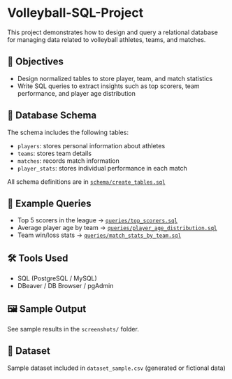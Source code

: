 # Volleyball-SQL-Project

This project demonstrates how to design and query a relational database for managing data related to volleyball athletes, teams, and matches.

## 🎯 Objectives

- Design normalized tables to store player, team, and match statistics
- Write SQL queries to extract insights such as top scorers, team performance, and player age distribution

## 🧱 Database Schema

The schema includes the following tables:
- `players`: stores personal information about athletes
- `teams`: stores team details
- `matches`: records match information
- `player_stats`: stores individual performance in each match

All schema definitions are in [`schema/create_tables.sql`](schema/create_tables.sql)

## 🧠 Example Queries

- Top 5 scorers in the league → [`queries/top_scorers.sql`](queries/top_scorers.sql)
- Average player age by team → [`queries/player_age_distribution.sql`](queries/player_age_distribution.sql)
- Team win/loss stats → [`queries/match_stats_by_team.sql`](queries/match_stats_by_team.sql)

## 🛠️ Tools Used

- SQL (PostgreSQL / MySQL)
- DBeaver / DB Browser / pgAdmin

## 🖼️ Sample Output

See sample results in the `screenshots/` folder.

## 📂 Dataset

Sample dataset included in `dataset_sample.csv` (generated or fictional data)
